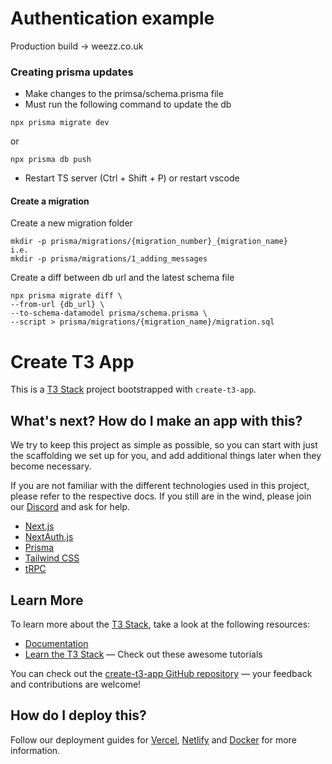 # Authentication example

Production build -> weezz.co.uk

### Creating prisma updates
- Make changes to the primsa/schema.prisma file
- Must run the following command to update the db
```
npx prisma migrate dev
```
or
```
npx prisma db push
```
- Restart TS server (Ctrl + Shift + P) or restart vscode

#### Create a migration
Create a new migration folder
```
mkdir -p prisma/migrations/{migration_number}_{migration_name}
i.e.
mkdir -p prisma/migrations/1_adding_messages
```

Create a diff between db url and the latest schema file
```
npx prisma migrate diff \
--from-url {db_url} \
--to-schema-datamodel prisma/schema.prisma \
--script > prisma/migrations/{migration_name}/migration.sql
```





# Create T3 App

This is a [T3 Stack](https://create.t3.gg/) project bootstrapped with `create-t3-app`.

## What's next? How do I make an app with this?

We try to keep this project as simple as possible, so you can start with just the scaffolding we set up for you, and add additional things later when they become necessary.

If you are not familiar with the different technologies used in this project, please refer to the respective docs. If you still are in the wind, please join our [Discord](https://t3.gg/discord) and ask for help.

- [Next.js](https://nextjs.org)
- [NextAuth.js](https://next-auth.js.org)
- [Prisma](https://prisma.io)
- [Tailwind CSS](https://tailwindcss.com)
- [tRPC](https://trpc.io)

## Learn More

To learn more about the [T3 Stack](https://create.t3.gg/), take a look at the following resources:

- [Documentation](https://create.t3.gg/)
- [Learn the T3 Stack](https://create.t3.gg/en/faq#what-learning-resources-are-currently-available) — Check out these awesome tutorials

You can check out the [create-t3-app GitHub repository](https://github.com/t3-oss/create-t3-app) — your feedback and contributions are welcome!

## How do I deploy this?

Follow our deployment guides for [Vercel](https://create.t3.gg/en/deployment/vercel), [Netlify](https://create.t3.gg/en/deployment/netlify) and [Docker](https://create.t3.gg/en/deployment/docker) for more information.
